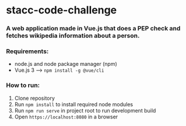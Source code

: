 # stacc-code-challenge
### A web application made in Vue.js that does a PEP check and fetches wikipedia information about a person. 

### Requirements:
- node.js and node package manager (npm)
- Vue.js 3  --> ``npm install -g @vue/cli``

### How to run:
1. Clone repository
2. Run ``npm install`` to install required node modules
3. Run ``npm run serve`` in project root to run development build
4. Open ``https://localhost:8080`` in a browser 

